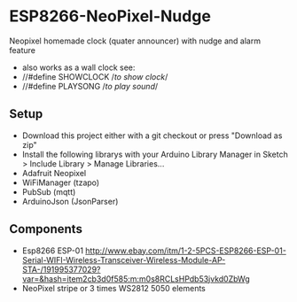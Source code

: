 # ESP8266-NeoPixel-Nudge

Neopixel homemade clock (quater announcer) with nudge and alarm feature

* also works as a wall clock see:
 * //#define SHOWCLOCK /*to show clock*/
 * //#define PLAYSONG  /*to play sound*/


## Setup

* Download this project either with a git checkout or press "Download as zip"
* Install the following librarys with your Arduino Library Manager in Sketch > Include Library > Manage Libraries...
 * Adafruit Neopixel
 * WiFiManager (tzapo)
 * PubSub (mqtt)
 * ArduinoJson (JsonParser)

## Components
* Esp8266 ESP-01 http://www.ebay.com/itm/1-2-5PCS-ESP8266-ESP-01-Serial-WIFI-Wireless-Transceiver-Wireless-Module-AP-STA-/191995377029?var=&hash=item2cb3d0f585:m:m0s8RCLsHPdb53jvkd0ZbWg
* NeoPixel stripe or 3 times WS2812 5050 elements
